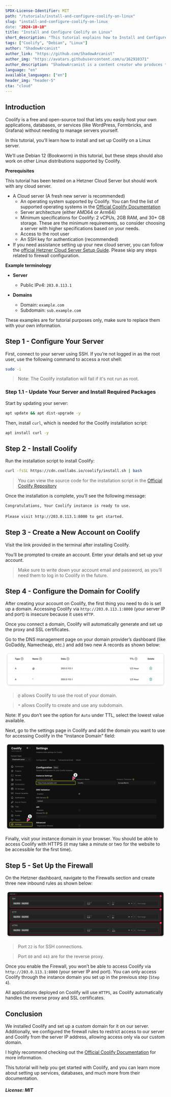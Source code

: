 ```yaml
---
SPDX-License-Identifier: MIT
path: "/tutorials/install-and-configure-coolify-on-linux"
slug: "install-and-configure-coolify-on-linux
date: "2024-10-10"
title: "Install and Configure Coolify on Linux"
short_description: "This tutorial explains how to Install and Configure Coolify on Linux"
tags: ["Coolify", "Debian", "Linux"]
author: "ShadowArcanist"
author_link: "https://github.com/ShadowArcanist"
author_img: "https://avatars.githubusercontent.com/u/162910371"
author_description: "ShadowArcanist is a content creator who produces tutorial videos on YouTube, writes guides, and contributes to open-source projects."
language: "en"
available_languages: ["en"]
header_img: "header-5"
cta: "cloud"
---
```


## Introduction

Coolify is a free and open-source tool that lets you easily host your own applications, databases, or services (like WordPress, Formbricks, and Grafana) without needing to manage servers yourself.

In this tutorial, you’ll learn how to install and set up Coolify on a Linux server.

We’ll use Debian 12 (Bookworm) in this tutorial, but these steps should also work on other Linux distributions supported by Coolify.

**Prerequisites**

This tutorial has been tested on a Hetzner Cloud Server but should work with any cloud server.

* A Cloud server (A fresh new server is recommended)
  * An operating system supported by Coolify. You can find the list of supported operating systems in the [Official Coolify Documentation](https://coolify.io/docs/installation#supported-operating-systems)
  * Server architecture (either AMD64 or Arm64)
  * Minimum specifications for Coolify: 2 vCPUs, 2GB RAM, and 30+ GB storage. These are the minimum requirements, so consider choosing a server with higher specifications based on your needs.
  * Access to the root user
  * An SSH key for authentication (recommended)
* If you need assistance setting up your new cloud server, you can follow the [official Hetzner Cloud Server Setup Guide](https://docs.hetzner.com/cloud/servers/getting-started/creating-a-server). Please skip any steps related to firewall configuration.

**Example terminology**

* **Server**
  * Public IPv4: `203.0.113.1`
  
* **Domains**
  * Domain: `example.com` 
  * Subdomain: `sub.example.com`

These examples are for tutorial purposes only, make sure to replace them with your own information.

## Step 1 - Configure Your Server
  
First, connect to your server using SSH. If you’re not logged in as the root user, use the following command to access a root shell:
  
```bash
sudo -i
```

> Note: The Coolify installation will fail if it's not run as root.

### Step 1.1 - Update Your Server and Install Required Packages

Start by updating your server:

```bash
apt update && apt dist-upgrade -y
```

Then, install `curl`, which is needed for the Coolify installation script:

```bash
apt install curl -y
```
  
## Step 2 - Install Coolify

Run the installation script to install Coolify:

```bash
curl -fsSL https://cdn.coollabs.io/coolify/install.sh | bash
```

> You can view the source code for the installation script in the [Official Coolify Repository](https://github.com/coollabsio/coolify/blob/main/scripts/install.sh)

Once the installation is complete, you’ll see the following message:

```bash
Congratulations, Your Coolify instance is ready to use.

Please visit http://203.0.113.1:8000 to get started.
```

## Step 3 - Create a New Account on Coolify

Visit the link provided in the terminal after installing Coolify.

You’ll be prompted to create an account. Enter your details and set up your account.

> Make sure to write down your account email and password, as you’ll need them to log in to Coolify in the future.

## Step 4 - Configure the Domain for Coolify

After creating your account on Coolify, the first thing you need to do is set up a domain. Accessing Coolify via `http://203.0.113.1:8000` (your server IP and port) is insecure because it uses `HTTP`.

Once you connect a domain, Coolify will automatically generate and set up the proxy and SSL certificates.

Go to the DNS management page on your domain provider’s dashboard (like GoDaddy, Namecheap, etc.) and add two new A records as shown below:

![DNS Records for Coolify](images/dns-records-for-coolify.png)

> `@` allows Coolify to use the root of your domain.

> `*` allows Coolify to create and use any subdomain.

Note: If you don’t see the option for `Auto` under TTL, select the lowest value available.

Next, go to the settings page in Coolify and add the domain you want to use for accessing Coolify in the "Instance Domain" field:

![Coolify Instance Domain](images/coolify-instance-domain.png)

Finally, visit your instance domain in your browser. You should be able to access Coolify with HTTPS (it may take a minute or two for the website to be accessible for the first time).

## Step 5 - Set Up the Firewall

On the Hetzner dashboard, navigate to the Firewalls section and create three new inbound rules as shown below:

![Hetzner Firewall Configuration for Coolify](images/hetzner-firewall-configuration-for-coolify.png)

> Port `22` is for SSH connections.

> Port `80` and `443` are for the reverse proxy.

Once you enable the Firewall, you won’t be able to access Coolify via `http://203.0.113.1:8000` (your server IP and port). You can only access Coolify through the instance domain you set up in the previous step (`Step 4`). 

All applications deployed on Coolify will use `HTTPS`, as Coolify automatically handles the reverse proxy and SSL certificates.

## Conclusion

We installed Coolify and set up a custom domain for it on our server. Additionally, we configured the firewall rules to restrict access to our server and Coolify from the server IP address, allowing access only via our custom domain.

I highly recommend checking out the [Official Coolify Documentation](https://coolify.io/docs/) for more information.

This tutorial will help you get started with Coolify, and you can learn more about setting up services, databases, and much more from their documentation.

##### License: MIT

<!--
Contributor's Certificate of Origin
By making a contribution to this project, I certify that:
(a) The contribution was created in whole or in part by me and I have
    the right to submit it under the license indicated in the file; or
(b) The contribution is based upon previous work that, to the best of my
    knowledge, is covered under an appropriate license and I have the
    right under that license to submit that work with modifications,
    whether created in whole or in part by me, under the same license
    (unless I am permitted to submit under a different license), as
    indicated in the file; or
(c) The contribution was provided directly to me by some other person
    who certified (a), (b) or (c) and I have not modified it.
(d) I understand and agree that this project and the contribution are
    public and that a record of the contribution (including all personal
    information I submit with it, including my sign-off) is maintained
    indefinitely and may be redistributed consistent with this project
    or the license(s) involved.
Signed-off-by: ShadowArcanist contact@shadowarcanist.com
-->